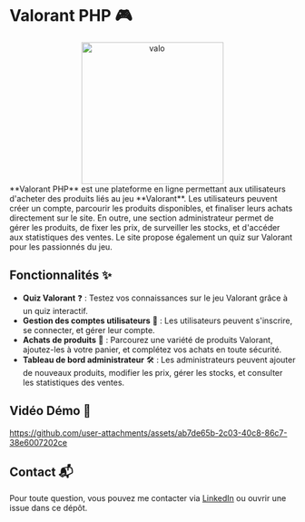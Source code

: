 # Valorant PHP 🎮
<div align="center">
  <img src="https://github.com/user-attachments/assets/6021fe76-8865-4ce3-b479-cf7e7a5f322f" alt="valo" width="250">
</div>
**Valorant PHP** est une plateforme en ligne permettant aux utilisateurs d'acheter des produits liés au jeu **Valorant**. Les utilisateurs peuvent créer un compte, parcourir les produits disponibles, et finaliser leurs achats directement sur le site. En outre, une section administrateur permet de gérer les produits, de fixer les prix, de surveiller les stocks, et d'accéder aux statistiques des ventes. Le site propose également un quiz sur Valorant pour les passionnés du jeu.

## Fonctionnalités ✨
- **Quiz Valorant** ❓ : Testez vos connaissances sur le jeu Valorant grâce à un quiz interactif.
- **Gestion des comptes utilisateurs** 👤 : Les utilisateurs peuvent s'inscrire, se connecter, et gérer leur compte.
- **Achats de produits** 🛒 : Parcourez une variété de produits Valorant, ajoutez-les à votre panier, et complétez vos achats en toute sécurité.
- **Tableau de bord administrateur** 🛠 : Les administrateurs peuvent ajouter de nouveaux produits, modifier les prix, gérer les stocks, et consulter les statistiques des ventes.

## Vidéo Démo 🎥
https://github.com/user-attachments/assets/ab7de65b-2c03-40c8-86c7-38e6007202ce

## Contact 📬

Pour toute question, vous pouvez me contacter via [LinkedIn](https://www.linkedin.com/in/chihebeddine-baya-chatti) ou ouvrir une issue dans ce dépôt.
